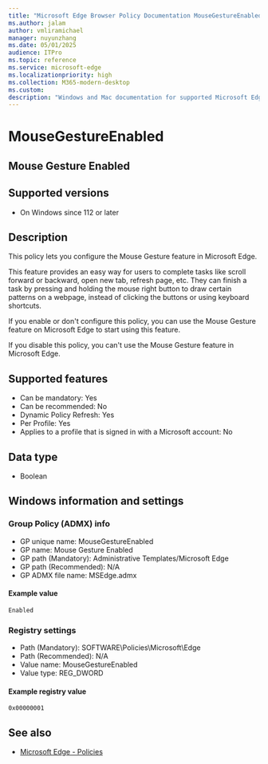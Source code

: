 ```yaml
---
title: "Microsoft Edge Browser Policy Documentation MouseGestureEnabled"
ms.author: jalam
author: vmliramichael
manager: nuyunzhang
ms.date: 05/01/2025
audience: ITPro
ms.topic: reference
ms.service: microsoft-edge
ms.localizationpriority: high
ms.collection: M365-modern-desktop
ms.custom:
description: "Windows and Mac documentation for supported Microsoft Edge Browser policy: Mouse Gesture Enabled"
---
```


<!--THIS FILE IS AUTOMATICALLY GENERATED. MANUAL CHANGES WILL BE OVERWRITTEN.-->
<!--Please contact the Microsoft Edge Manageability team with any questions.-->

# MouseGestureEnabled

## Mouse Gesture Enabled


## Supported versions

- On Windows since 112 or later

## Description

This policy lets you configure the Mouse Gesture feature in Microsoft Edge.

This feature provides an easy way for users to complete tasks like scroll forward or backward, open new tab, refresh page, etc. They can finish a task by pressing and holding the mouse right button to draw certain patterns on a webpage, instead of clicking the buttons or using keyboard shortcuts.

If you enable or don't configure this policy, you can use the Mouse Gesture feature on Microsoft Edge to start using this feature.

If you disable this policy, you can't use the Mouse Gesture feature in Microsoft Edge.

## Supported features

- Can be mandatory: Yes
- Can be recommended: No
- Dynamic Policy Refresh: Yes
- Per Profile: Yes
- Applies to a profile that is signed in with a Microsoft account: No

## Data type

- Boolean

## Windows information and settings

### Group Policy (ADMX) info

- GP unique name: MouseGestureEnabled
- GP name: Mouse Gesture Enabled
- GP path (Mandatory): Administrative Templates/Microsoft Edge
- GP path (Recommended): N/A
- GP ADMX file name: MSEdge.admx

#### Example value

```
Enabled
```

### Registry settings

- Path (Mandatory): SOFTWARE\Policies\Microsoft\Edge
- Path (Recommended): N/A
- Value name: MouseGestureEnabled
- Value type: REG_DWORD

#### Example registry value

```
0x00000001
```


## See also
- [Microsoft Edge - Policies](../microsoft-edge-policies.md)
